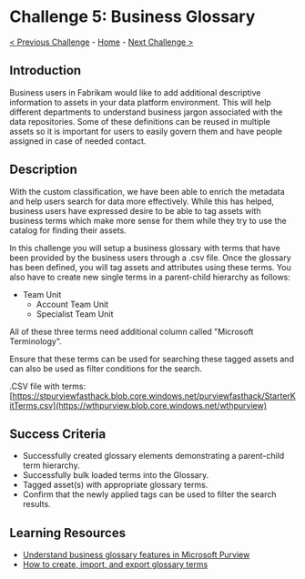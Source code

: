 # Challenge 5: Business Glossary

[< Previous Challenge](./Challenge4.md) - [Home](../README.md) - [Next Challenge >](./Challenge6.md)

## Introduction

Business users in Fabrikam would like to add additional descriptive information to assets in your data platform environment. This will help different departments to understand business jargon associated with the data repositories. Some of these definitions can be reused in multiple assets so it is important for users to easily govern them and have people assigned in case of needed contact.

## Description
With the custom classification, we have been able to enrich the metadata and help users search for data more effectively. While this has helped, business users have expressed desire to be able to tag assets with business terms which make more sense for them while they try to use the catalog for finding their assets.

In this challenge you will setup a business glossary with terms that have been provided by the business users through a .csv file. Once the glossary has been defined, you will tag assets and attributes using these terms. You also have to create new single terms in a parent-child hierarchy as follows:

- Team Unit
    - Account Team Unit
    - Specialist Team Unit

All of these three terms need additional column called "Microsoft Terminology".  

Ensure that these terms can be used for searching these tagged assets and can also be used as filter conditions for the search.

.CSV file with terms: [https://stpurviewfasthack.blob.core.windows.net/purviewfasthack/StarterKitTerms.csv](https://wthpurview.blob.core.windows.net/wthpurview)

## Success Criteria
- Successfully created glossary elements demonstrating a parent-child term hierarchy.
- Successfully bulk loaded terms into the Glossary.
- Tagged asset(s) with appropriate glossary terms.
- Confirm that the newly applied tags can be used to filter the search results.

## Learning Resources
- [Understand business glossary features in Microsoft Purview](https://docs.microsoft.com/en-us/azure/purview/concept-business-glossary)
- [How to create, import, and export glossary terms](https://docs.microsoft.com/en-us/azure/purview/how-to-create-import-export-glossary)
